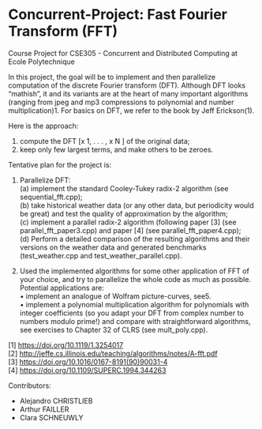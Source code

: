 # Concurrent-Project: Fast Fourier Transform (FFT)
Course Project for CSE305 - Concurrent and Distributed Computing at Ecole Polytechnique

In this project, the goal will be to implement and then parallelize computation of the discrete Fourier transform (DFT). Although DFT looks “mathish”, it and its variants are at the heart of many important algorithms (ranging from jpeg and mp3 compressions to polynomial and number multiplication)1. For basics on DFT, we refer to the book by Jeff Erickson(1).

Here is the approach:
1. compute the DFT [x ̃1, . . . , x ̃N ] of the original data;
2. keep only few largest terms, and make others to be zeroes.

Tentative plan for the project is:

1. Parallelize DFT:<br>
(a) implement the standard Cooley-Tukey radix-2 algorithm (see sequential_fft.cpp); <br>
(b) take historical weather data (or any other data, but periodicity would be great) and test the quality of approximation by the algorithm;<br>
(c) implement a parallel radix-2 algorithm (following paper [3] (see parallel_fft_paper3.cpp) and paper [4] (see parallel_fft_paper4.cpp);<br>
(d) Perform a detailed comparison of the resulting algorithms and their versions on the weather data and generated benchmarks (test_weather.cpp and test_weather_parallel.cpp).

3. Used the implemented algorithms for some other application of FFT of your choice, and try to parallelize the whole code as much as possible. Potential applications are: <br>
• implement an analogue of Wolfram picture-curves, see5. <br>
• implement a polynomial multiplication algorithm for polynomials with integer coefficients (so you adapt your DFT from complex number to numbers modulo prime!) and compare with straightforward algorithms, see exercises to Chapter 32 of CLRS (see mult_poly.cpp).

[1] https://doi.org/10.1119/1.3254017  <br>
[2] http://jeffe.cs.illinois.edu/teaching/algorithms/notes/A-fft.pdf <br>
[3] https://doi.org/10.1016/0167-8191(90)90031-4 <br>
[4] https://doi.org/10.1109/SUPERC.1994.344263 <br>

Contributors:
- Alejandro CHRISTLIEB
- Arthur FAILLER
- Clara SCHNEUWLY
